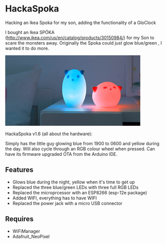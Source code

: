 # HackaSpoka

Hacking an Ikea Spoka for my son, adding the functionality of a GloClock

I bought an Ikea SPÖKA (http://www.ikea.com/us/en/catalog/products/30150984/) for my Son to scare the monsters away. Originally the Spoka could just glow blue/green , I wanted it to do more.

![Image of a Spoka](https://raw.githubusercontent.com/andybateman/HackaSpoka/f115561c91b7321a314a2652e75707e52f90825c/resources/spoka.jpg)

HackaSpoka v1.6 (all about the hardware):

Simply has the little guy glowing blue from 1900 to 0600 and yellow during the day.  Will also cycle through an RGB colour wheel when pressed. Can have its firmware upgraded OTA from the Arduino IDE.

## Features

* Glows blue during the night, yellow when it's time to get up
* Replaced the three blue/green LEDs with three full RGB LEDs
* Replaced the microprcessor with an ESP8266 (esp-12e package)
* Added WIFI, everything has to have WIFI
* Replaced the power jack with a micro USB connector

## Requires

* WiFiManager
* Adafruit_NeoPixel
